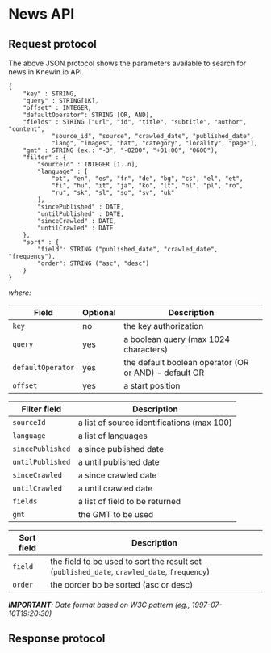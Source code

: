 # News API

## Request protocol

The above JSON protocol shows the parameters available to search for news in Knewin.io API.

```
{
	"key" : STRING,
	"query" : STRING[1K],
	"offset" : INTEGER,
  	"defaultOperator": STRING [OR, AND],
	"fields" : STRING ["url", "id", "title", "subtitle", "author", "content", 
			"source_id", "source", "crawled_date", "published_date", 
			"lang", "images", "hat", "category", "locality", "page"],
	"gmt" : STRING (ex.: "-3", "-0200", "+01:00", "0600"),
	"filter" : {
		"sourceId" : INTEGER [1..n],
		"language" : [ 
			"pt", "en", "es", "fr", "de", "bg", "cs", "el", "et", 
			"fi", "hu", "it", "ja", "ko", "lt", "nl", "pl", "ro", 
			"ru", "sk", "sl", "so", "sv", "uk"
		],
		"sincePublished" : DATE,
		"untilPublished" : DATE,
		"sinceCrawled" : DATE,
		"untilCrawled" : DATE
	},
	"sort" : {
		"field": STRING ("published_date", "crawled_date", "frequency"),
		"order": STRING ("asc", "desc")
	}
}
```

*where:*

Field | Optional | Description
----- | -------- | -----------
`key` | no | the key authorization
`query` | yes | a boolean query (max 1024 characters)
`defaultOperator` | yes | the default boolean operator (OR or AND) - default OR
`offset` | yes | a start position

Filter field | Description
------------ | -----------
`sourceId` | a list of source identifications (max 100)
`language` | a list of languages
`sincePublished` | a since published date
`untilPublished` | a until published date
`sinceCrawled` | a since crawled date
`untilCrawled` | a until crawled date
`fields` | a list of field to be returned
`gmt` | the GMT to be used


Sort field | Description
---------- | -----------
`field` | the field to be used to sort the result set (`published_date`, `crawled_date`, `frequency`)
`order` | the oorder bo be sorted (asc or desc)


*__IMPORTANT__: Date format based on W3C pattern (eg., 1997-07-16T19:20:30)*


## Response protocol

